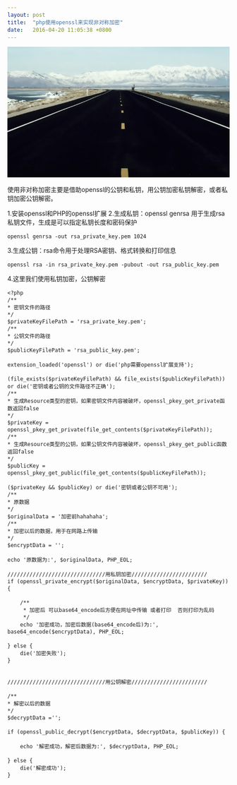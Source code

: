 ```yaml
---
layout: post
title:  "php使用openssl来实现非对称加密"
date:   2016-04-20 11:05:38 +0800
---
```

<img src="/images/fulls/08.jpg" class="fit image">



使用非对称加密主要是借助openssl的公钥和私钥，用公钥加密私钥解密，或者私钥加密公钥解密。

1.安装openssl和PHP的openssl扩展
2.生成私钥：openssl genrsa 用于生成rsa私钥文件，生成是可以指定私钥长度和密码保护

    openssl genrsa -out rsa_private_key.pem 1024  

3.生成公钥：rsa命令用于处理RSA密钥、格式转换和打印信息

    openssl rsa -in rsa_private_key.pem -pubout -out rsa_public_key.pem  


4.这里我们使用私钥加密，公钥解密

    <?php    
    /**  
    * 密钥文件的路径  
    */    
    $privateKeyFilePath = 'rsa_private_key.pem';    
    /**  
    * 公钥文件的路径  
    */    
    $publicKeyFilePath = 'rsa_public_key.pem';    
        
    extension_loaded('openssl') or die('php需要openssl扩展支持');    
        
    (file_exists($privateKeyFilePath) && file_exists($publicKeyFilePath)) or die('密钥或者公钥的文件路径不正确');    
    /**  
    * 生成Resource类型的密钥，如果密钥文件内容被破坏，openssl_pkey_get_private函数返回false  
    */    
    $privateKey = openssl_pkey_get_private(file_get_contents($privateKeyFilePath));    
    /**  
    * 生成Resource类型的公钥，如果公钥文件内容被破坏，openssl_pkey_get_public函数返回false  
    */    
    $publicKey = openssl_pkey_get_public(file_get_contents($publicKeyFilePath));    
        
    ($privateKey && $publicKey) or die('密钥或者公钥不可用');    
    /**  
    * 原数据  
    */    
    $originalData = '加密前hahahaha';    
    /**  
    * 加密以后的数据，用于在网路上传输  
    */    
    $encryptData = '';    
        
    echo '原数据为:', $originalData, PHP_EOL;    
        
    ///////////////////////////////用私钥加密////////////////////////    
    if (openssl_private_encrypt($originalData, $encryptData, $privateKey)) {    
        
        /**  
         * 加密后 可以base64_encode后方便在网址中传输 或者打印  否则打印为乱码  
         */    
        echo '加密成功，加密后数据(base64_encode后)为:', base64_encode($encryptData), PHP_EOL;    
        
    } else {    
        die('加密失败');    
    }    
        
        
    ///////////////////////////////用公钥解密////////////////////////    
        
    /**  
    * 解密以后的数据  
    */    
    $decryptData ='';    
        
    if (openssl_public_decrypt($encryptData, $decryptData, $publicKey)) {    
        
        echo '解密成功，解密后数据为:', $decryptData, PHP_EOL;    
        
    } else {    
        die('解密成功');    
    }    
 